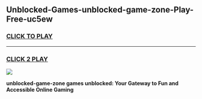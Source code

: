 
## Unblocked-Games-unblocked-game-zone-Play-Free-uc5ew
<h3>
<a href="https://premium76.site?title=unblocked-game-zone&ref=18A1">CLICK TO PLAY</a></h3>
<hr>

<h3>
<a href="https://premium76.site?title=unblocked-game-zone&ref=18A1">CLICK 2 PLAY</a>
  
</h3>

<a href="https://premium76.site?title=unblocked-game-zone&ref=18A1"><img src="https://clearcache.store/games.png"></a>


**unblocked-game-zone games unblocked: Your Gateway to Fun and Accessible Online Gaming**

